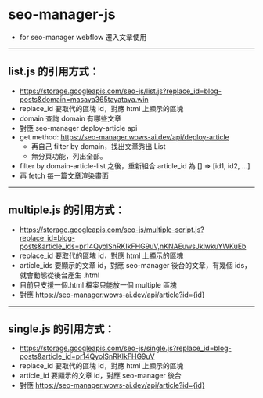 # seo-manager-js

- for seo-manager webflow 遷入文章使用

---

## list.js 的引用方式：

- https://storage.googleapis.com/seo-js/list.js?replace_id=blog-posts&domain=masaya365tayataya.win
- replace_id 要取代的區塊 id，對應 html 上顯示的區塊
- domain 查詢 domain 有哪些文章
- 對應 seo-manager deploy-article api
- get method: https://seo-manager.wows-ai.dev/api/deploy-article
  - 再自己 filter by domain，找出文章秀出 List
  - 無分頁功能，列出全部。
- filter by domain-article-list 之後，重新組合 article_id 為 [] => [id1, id2, ...]
- 再 fetch 每一篇文章渲染畫面

---

## multiple.js 的引用方式：

- https://storage.googleapis.com/seo-js/multiple-script.js?replace_id=blog-posts&article_ids=pr14QyolSnRKIkFHG9uV,nKNAEuwsJklwkuYWKuEb
- replace_id 要取代的區塊 id，對應 html 上顯示的區塊
- article_ids 要顯示的文章 id，對應 seo-manager 後台的文章，有幾個 ids，就會動態從後台產生 .html
- 目前只支援一個.html 檔案只能放一個 multiple 區塊
- 對應 https://seo-manager.wows-ai.dev/api/article?id={id}

---

## single.js 的引用方式：

- https://storage.googleapis.com/seo-js/single.js?replace_id=blog-posts&article_id=pr14QyolSnRKIkFHG9uV
- replace_id 要取代的區塊 id，對應 html 上顯示的區塊
- article_id 要顯示的文章 id，對應 seo-manager 後台
- 對應 https://seo-manager.wows-ai.dev/api/article?id={id}
